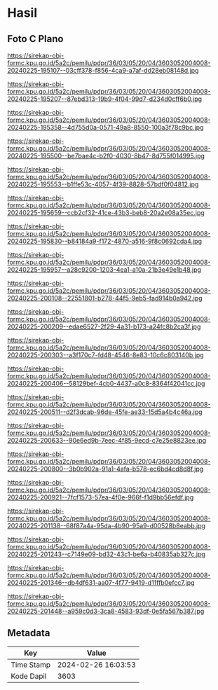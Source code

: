# Hasil

## Foto C Plano

https://sirekap-obj-formc.kpu.go.id/5a2c/pemilu/pdpr/36/03/05/20/04/3603052004008-20240225-195107--03cff378-f856-4ca9-a7af-dd28eb08148d.jpg

https://sirekap-obj-formc.kpu.go.id/5a2c/pemilu/pdpr/36/03/05/20/04/3603052004008-20240225-195207--87ebd313-19b9-4f04-99d7-d234d0cff6b0.jpg

https://sirekap-obj-formc.kpu.go.id/5a2c/pemilu/pdpr/36/03/05/20/04/3603052004008-20240225-195358--4d755d0a-0571-49a8-8550-100a3f78c9bc.jpg

https://sirekap-obj-formc.kpu.go.id/5a2c/pemilu/pdpr/36/03/05/20/04/3603052004008-20240225-195500--be7bae4c-b2f0-4030-8b47-8d755f014995.jpg

https://sirekap-obj-formc.kpu.go.id/5a2c/pemilu/pdpr/36/03/05/20/04/3603052004008-20240225-195553--b1ffe53c-4057-4f39-8828-57bdf0f04812.jpg

https://sirekap-obj-formc.kpu.go.id/5a2c/pemilu/pdpr/36/03/05/20/04/3603052004008-20240225-195659--ccb2cf32-41ce-43b3-beb8-20a2e08a35ec.jpg

https://sirekap-obj-formc.kpu.go.id/5a2c/pemilu/pdpr/36/03/05/20/04/3603052004008-20240225-195830--b84184a9-f172-4870-a516-9f8c0692cda4.jpg

https://sirekap-obj-formc.kpu.go.id/5a2c/pemilu/pdpr/36/03/05/20/04/3603052004008-20240225-195957--a28c9200-1203-4ea1-a10a-21b3e49e1b48.jpg

https://sirekap-obj-formc.kpu.go.id/5a2c/pemilu/pdpr/36/03/05/20/04/3603052004008-20240225-200108--22551801-b278-44f5-9eb5-fad914b0a942.jpg

https://sirekap-obj-formc.kpu.go.id/5a2c/pemilu/pdpr/36/03/05/20/04/3603052004008-20240225-200209--edae6527-2f29-4a31-b173-a24fc8b2ca3f.jpg

https://sirekap-obj-formc.kpu.go.id/5a2c/pemilu/pdpr/36/03/05/20/04/3603052004008-20240225-200303--a3f170c7-fd48-4546-8e83-10c6c803140b.jpg

https://sirekap-obj-formc.kpu.go.id/5a2c/pemilu/pdpr/36/03/05/20/04/3603052004008-20240225-200406--58129bef-4cb0-4437-a0c8-8364f42041cc.jpg

https://sirekap-obj-formc.kpu.go.id/5a2c/pemilu/pdpr/36/03/05/20/04/3603052004008-20240225-200511--d2f3dcab-96de-45fe-ae33-15d5a4b4c46a.jpg

https://sirekap-obj-formc.kpu.go.id/5a2c/pemilu/pdpr/36/03/05/20/04/3603052004008-20240225-200633--90e6ed9b-7eec-4f85-9ecd-c7e25e8823ee.jpg

https://sirekap-obj-formc.kpu.go.id/5a2c/pemilu/pdpr/36/03/05/20/04/3603052004008-20240225-200800--3b0b902a-91a1-4afa-b578-ec6bd4cd8d8f.jpg

https://sirekap-obj-formc.kpu.go.id/5a2c/pemilu/pdpr/36/03/05/20/04/3603052004008-20240225-200921--7fcf1573-57ea-4f0e-966f-f1d9bb56efdf.jpg

https://sirekap-obj-formc.kpu.go.id/5a2c/pemilu/pdpr/36/03/05/20/04/3603052004008-20240225-201138--68f87a4a-95da-4b90-95a9-d00528b8eabb.jpg

https://sirekap-obj-formc.kpu.go.id/5a2c/pemilu/pdpr/36/03/05/20/04/3603052004008-20240225-201243--c7149e09-bd32-43c1-be6a-b40835ab327c.jpg

https://sirekap-obj-formc.kpu.go.id/5a2c/pemilu/pdpr/36/03/05/20/04/3603052004008-20240225-201346--db4df631-aa07-4f77-9419-d11ffb0efcc7.jpg

https://sirekap-obj-formc.kpu.go.id/5a2c/pemilu/pdpr/36/03/05/20/04/3603052004008-20240225-201448--a959c0d3-3ca8-4583-93df-0e5fa567b387.jpg


## Metadata

| Key        | Value               |
| ---------- | ------------------- |
| Time Stamp | 2024-02-26 16:03:53 |
| Kode Dapil | 3603                |



